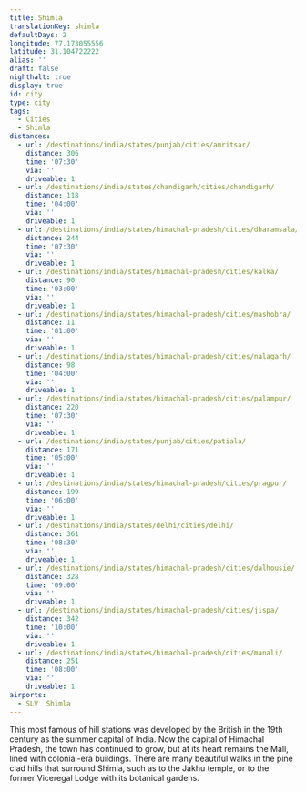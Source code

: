 ```yaml
---
title: Shimla
translationKey: shimla
defaultDays: 2
longitude: 77.173055556
latitude: 31.104722222
alias: ''
draft: false
nighthalt: true
display: true
id: city
type: city
tags:
  - Cities
  - Shimla
distances:
  - url: /destinations/india/states/punjab/cities/amritsar/
    distance: 306
    time: '07:30'
    via: ''
    driveable: 1
  - url: /destinations/india/states/chandigarh/cities/chandigarh/
    distance: 118
    time: '04:00'
    via: ''
    driveable: 1
  - url: /destinations/india/states/himachal-pradesh/cities/dharamsala/
    distance: 244
    time: '07:30'
    via: ''
    driveable: 1
  - url: /destinations/india/states/himachal-pradesh/cities/kalka/
    distance: 90
    time: '03:00'
    via: ''
    driveable: 1
  - url: /destinations/india/states/himachal-pradesh/cities/mashobra/
    distance: 11
    time: '01:00'
    via: ''
    driveable: 1
  - url: /destinations/india/states/himachal-pradesh/cities/nalagarh/
    distance: 98
    time: '04:00'
    via: ''
    driveable: 1
  - url: /destinations/india/states/himachal-pradesh/cities/palampur/
    distance: 220
    time: '07:30'
    via: ''
    driveable: 1
  - url: /destinations/india/states/punjab/cities/patiala/
    distance: 171
    time: '05:00'
    via: ''
    driveable: 1
  - url: /destinations/india/states/himachal-pradesh/cities/pragpur/
    distance: 199
    time: '06:00'
    via: ''
    driveable: 1
  - url: /destinations/india/states/delhi/cities/delhi/
    distance: 361
    time: '08:30'
    via: ''
    driveable: 1
  - url: /destinations/india/states/himachal-pradesh/cities/dalhousie/
    distance: 328
    time: '09:00'
    via: ''
    driveable: 1
  - url: /destinations/india/states/himachal-pradesh/cities/jispa/
    distance: 342
    time: '10:00'
    via: ''
    driveable: 1
  - url: /destinations/india/states/himachal-pradesh/cities/manali/
    distance: 251
    time: '08:00'
    via: ''
    driveable: 1
airports:
  - SLV  Shimla
---
```





























































































This most famous of hill stations was developed by the British in the 19th century as the summer capital of India. Now the capital of Himachal Pradesh, the town has continued to grow, but at its heart remains the Mall, lined with colonial-era buildings. There are many beautiful walks in the pine clad hills that surround Shimla, such as to the Jakhu temple, or to the former Viceregal Lodge with its botanical gardens.